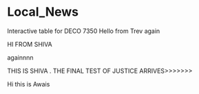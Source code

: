 # Local_News
Interactive table for DECO 7350
Hello from Trev
again


HI FROM SHIVA

againnnn


THIS IS SHIVA . THE FINAL TEST OF JUSTICE ARRIVES>>>>>>>

Hi this is Awais